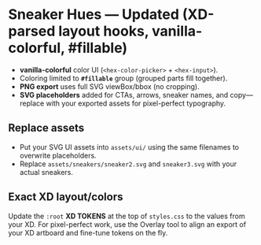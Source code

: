 # Sneaker Hues — Updated (XD-parsed layout hooks, vanilla-colorful, #fillable)

- **vanilla-colorful** color UI (`<hex-color-picker>` + `<hex-input>`).
- Coloring limited to **`#fillable`** group (grouped parts fill together).
- **PNG export** uses full SVG viewBox/bbox (no cropping).
- **SVG placeholders** added for CTAs, arrows, sneaker names, and copy—replace with your exported assets for pixel-perfect typography.

## Replace assets
- Put your SVG UI assets into `assets/ui/` using the same filenames to overwrite placeholders.
- Replace `assets/sneakers/sneaker2.svg` and `sneaker3.svg` with your actual sneakers.

## Exact XD layout/colors
Update the `:root` **XD TOKENS** at the top of `styles.css` to the values from your XD. For pixel-perfect work, use the Overlay tool to align an export of your XD artboard and fine-tune tokens on the fly.
